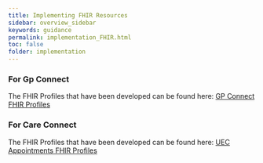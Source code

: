 ```yaml
---
title: Implementing FHIR Resources
sidebar: overview_sidebar
keywords: guidance
permalink: implementation_FHIR.html
toc: false
folder: implementation
---
```


### For Gp Connect
The FHIR Profiles that have been developed can be found here: <a href="https://nhsconnect.github.io/gpconnect/development_fhir_api_guidance.html" target="_blank"> GP Connect FHIR Profiles </a> 

### For Care Connect
The FHIR Profiles that have been developed can be found here: <a href="https://nhsconnect.github.io/FHIR-A2SI-APPOINTMENTS-API/index.html" target="_blank"> UEC Appointments FHIR Profiles </a> 
